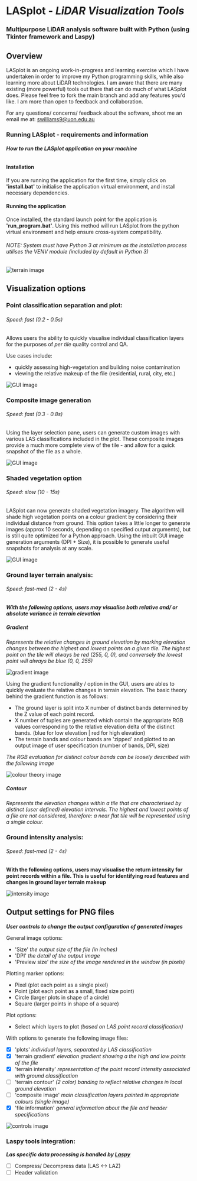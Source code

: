 # LASplot - *LiDAR Visualization Tools*
### Multipurpose LiDAR analysis software built with Python (using Tkinter framework and Laspy)


## Overview
LASplot is an ongoing work-in-progress and learning exercise which I have undertaken in order to improve my Python programming skills, while also learning more about LiDAR technologies. I am aware that there are many existing (more powerful) tools out there that can do much of what LASplot does. Please feel free to fork the main branch and add any features you'd like. I am more than open to feedback and collaboration.

For any questions/ concerns/ feedback about the software, shoot me an email me at: swilliams9@uon.edu.au

### Running LASplot - requirements and information

###### _**How to run the LASplot application on your machine**_

#### Installation

If you are running the application for the first time, simply click on **'install.bat'** to initialise the application virtual environment, and install necessary dependencies.

#### Running the application
Once installed, the standard launch point for the application is **'run_program.bat'**. Using this method will run LASplot from the python virtual environment and help ensure cross-system compatibility.

###### _NOTE: System must have Python 3 at minimum as the installation process utilises the VENV module (included by default in Python 3)_

![terrain image](https://github.com/samwlms/LASplot_GUI/blob/main/images/terrain.PNG)

## Visualization options

### Point classification separation and plot:
###### *Speed: fast (0.2 - 0.5s)*
Allows users the ability to quickly visualise individual classification layers for the purposes of *per tile* quality control and QA.

Use cases include:
- quickly assessing high-vegetation and building noise contamination
- viewing the relative makeup of the file (residential, rural, city, etc.)

![GUI image](https://github.com/samwlms/LASplot_GUI/blob/main/images/plot.PNG)

### Composite image generation
###### *Speed: fast (0.3 - 0.8s)*
Using the layer selection pane, users can generate custom images with various LAS classifications included in the plot. These composite images provide a much more complete view of the tile - and allow for a quick snapshot of the file as a whole. 

![GUI image](https://github.com/samwlms/LASplot_GUI/blob/main/images/composite.png)


### Shaded vegetation option
###### *Speed: slow (10 - 15s)*
LASplot can now generate shaded vegetation imagery. The algorithm will shade high vegetation points on a colour gradient by considering their individual distance from ground. This option takes a little longer to generate images (approx 10 seconds, depending on specified output arguments), but is still quite optimized for a Python approach. Using the inbuilt GUI image generation arguments (DPI + Size), it is possible to generate useful snapshots for analysis at any scale.

![GUI image](https://github.com/samwlms/LASplot_GUI/blob/main/images/shaded_veg.png)


### Ground layer terrain analysis:
###### *Speed: fast-med (2 - 4s)*

_**With the following options, users may visualise both relative and/ or absolute variance in terrain elevation**_

##### Gradient
_Represents the relative changes in ground elevation by marking elevation changes between the highest and lowest points on a given tile. The highest point on the tile will always be red (255, 0, 0), and conversely the lowest point will always be blue (0, 0, 255)_

![gradient image](https://github.com/samwlms/LASplot_GUI/blob/main/images/gradient.PNG)

Using the gradient functionality / option in the GUI, users are ables to quickly evaluate the relative changes in terrain elevation. The basic theory behind the gradient function is as follows:
- The ground layer is split into X number of distinct bands determined by the Z value of each point record.
- X number of tuples are generated which contain the appropriate RGB values corresponding to the relative elevation delta of the distinct bands. (blue for low elevation | red for high elevation)
- The terrain bands and colour bands are 'zipped' and plotted to an output image of user specification (number of bands, DPI, size)

*The RGB evaluation for distinct colour bands can be loosely described with the following image*

![colour theory image](https://github.com/samwlms/LASplot_GUI/blob/main/images/RGB_value_relationships.png)

##### Contour
_Represents the elevation changes within a tile that are characterised by distinct (user defined) elevation intervals. The highest and lowest points of a file are not considered, therefore: a near flat tile will be represented using a single colour._

### Ground intensity analysis:
###### *Speed: fast-med (2 - 4s)*

**With the following options, users may visualise the return intensity for point records within a file. This is useful for identifying road features and changes in ground layer terrain makeup**

![intensity image](https://github.com/samwlms/LASplot_GUI/blob/main/images/intensity.png)


## Output settings for PNG files

_**User controls to change the output configuration of generated images**_

General image options:
- 'Size' *the output size of the file (in inches)*
- 'DPI' *the detail of the output image*
- 'Preview size' *the size of the image rendered in the window (in pixels)*

Plotting marker options:
- Pixel (plot each point as a single pixel)
- Point (plot each point as a small, fixed size point)
- Circle (larger plots in shape of a circle)
- Square (larger points in shape of a square)

Plot options:
- Select which layers to plot *(based on LAS point record classification)*

With options to generate the following image files:
- [x] 'plots' *individual layers, separated by LAS classification*
- [x] 'terrain gradient' *elevation gradient showing a the high and low points of the file*
- [x] 'terrain intensity' *representation of the point record intensity associated with ground classification*
- [ ] 'terrain contour' *(2 color) banding to reflect relative changes in local ground elevation*
- [ ] 'composite image' *main classification layers painted in appropriate colours (single image)*
- [x] 'file information' *general information about the file and header specifications*

![controls image](https://github.com/samwlms/LASplot_GUI/blob/main/images/screenshot_settings.PNG)

### Laspy tools integration:

_**Las specific data processing is handled by *[Laspy](https://laspy.readthedocs.io/en/latest/)***_

- [ ] Compress/ Decompress data (LAS <-> LAZ)
- [ ] Header validation